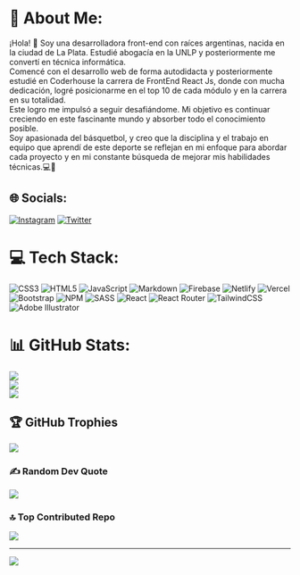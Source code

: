 # 💫 About Me:
¡Hola! 👋 Soy una desarrolladora front-end con raíces argentinas, nacida en la ciudad de La Plata. Estudié abogacía en la UNLP y posteriormente me convertí en técnica informática.<br> Comencé con el desarrollo web de forma autodidacta y posteriormente estudié en Coderhouse la carrera de FrontEnd React Js, donde con mucha dedicación, logré posicionarme en el top 10 de cada módulo y en la carrera en su totalidad. <br>Este logro me impulsó a seguir desafiándome. Mi objetivo es continuar creciendo en este fascinante mundo y absorber todo el conocimiento posible.<br>Soy apasionada del básquetbol, y creo que la disciplina y el trabajo en equipo que aprendí de este deporte se reflejan en mi enfoque para abordar cada proyecto y en mi constante búsqueda de mejorar mis habilidades técnicas.💻🚀


## 🌐 Socials:
[![Instagram](https://img.shields.io/badge/Instagram-%23E4405F.svg?logo=Instagram&logoColor=white)](https://instagram.com/patoatanasoff_24) [![Twitter](https://img.shields.io/badge/Twitter-%231DA1F2.svg?logo=Twitter&logoColor=white)](https://twitter.com/Sff_Atanasoff) 

# 💻 Tech Stack:
![CSS3](https://img.shields.io/badge/css3-%231572B6.svg?style=for-the-badge&logo=css3&logoColor=white) ![HTML5](https://img.shields.io/badge/html5-%23E34F26.svg?style=for-the-badge&logo=html5&logoColor=white) ![JavaScript](https://img.shields.io/badge/javascript-%23323330.svg?style=for-the-badge&logo=javascript&logoColor=%23F7DF1E) ![Markdown](https://img.shields.io/badge/markdown-%23000000.svg?style=for-the-badge&logo=markdown&logoColor=white) ![Firebase](https://img.shields.io/badge/firebase-%23039BE5.svg?style=for-the-badge&logo=firebase) ![Netlify](https://img.shields.io/badge/netlify-%23000000.svg?style=for-the-badge&logo=netlify&logoColor=#00C7B7) ![Vercel](https://img.shields.io/badge/vercel-%23000000.svg?style=for-the-badge&logo=vercel&logoColor=white) ![Bootstrap](https://img.shields.io/badge/bootstrap-%23563D7C.svg?style=for-the-badge&logo=bootstrap&logoColor=white) ![NPM](https://img.shields.io/badge/NPM-%23000000.svg?style=for-the-badge&logo=npm&logoColor=white) ![SASS](https://img.shields.io/badge/SASS-hotpink.svg?style=for-the-badge&logo=SASS&logoColor=white) ![React](https://img.shields.io/badge/react-%2320232a.svg?style=for-the-badge&logo=react&logoColor=%2361DAFB) ![React Router](https://img.shields.io/badge/React_Router-CA4245?style=for-the-badge&logo=react-router&logoColor=white) ![TailwindCSS](https://img.shields.io/badge/tailwindcss-%2338B2AC.svg?style=for-the-badge&logo=tailwind-css&logoColor=white) ![Adobe Illustrator](https://img.shields.io/badge/adobeillustrator-%23FF9A00.svg?style=for-the-badge&logo=adobeillustrator&logoColor=white)
# 📊 GitHub Stats:
![](https://github-readme-stats.vercel.app/api?username=Scripts24&theme=nightowl&hide_border=false&include_all_commits=false&count_private=false)<br/>
![](https://github-readme-streak-stats.herokuapp.com/?user=Scripts24&theme=nightowl&hide_border=false)<br/>
![](https://github-readme-stats.vercel.app/api/top-langs/?username=Scripts24&theme=nightowl&hide_border=false&include_all_commits=false&count_private=false&layout=compact)

## 🏆 GitHub Trophies
![](https://github-profile-trophy.vercel.app/?username=Scripts24&theme=radical&no-frame=false&no-bg=true&margin-w=4)

### ✍️ Random Dev Quote
![](https://quotes-github-readme.vercel.app/api?type=horizontal&theme=radical)

### 🔝 Top Contributed Repo
![](https://github-contributor-stats.vercel.app/api?username=Scripts24&limit=5&theme=dark&combine_all_yearly_contributions=true)

---
[![](https://visitcount.itsvg.in/api?id=Scripts24&icon=0&color=0)](https://visitcount.itsvg.in)

<!-- Proudly created with GPRM ( https://gprm.itsvg.in ) -->

